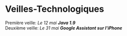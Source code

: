 # Veilles-Technologiques

Première veille: _Le 12 mai **Java 1.9**_</i><br/>
Deuxième veille: _Le 31 mai **Google Assistant sur l'iPhone**_</i> <br/>
